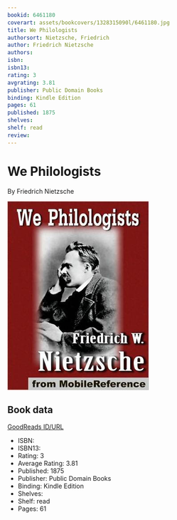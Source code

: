 ```yaml
---
bookid: 6461180
coverart: assets/bookcovers/1328315090l/6461180.jpg
title: We Philologists
authorsort: Nietzsche, Friedrich
author: Friedrich Nietzsche
authors: 
isbn: 
isbn13: 
rating: 3
avgrating: 3.81
publisher: Public Domain Books
binding: Kindle Edition
pages: 61
published: 1875
shelves: 
shelf: read
review: 
---
```


# We Philologists

By Friedrich Nietzsche

![](../../assets/bookcovers/1328315090l/6461180.jpg)

## Book data

[GoodReads ID/URL](https://www.goodreads.com/book/show/6461180)

- ISBN: 
- ISBN13: 
- Rating: 3
- Average Rating: 3.81
- Published: 1875
- Publisher: Public Domain Books
- Binding: Kindle Edition
- Shelves: 
- Shelf: read
- Pages: 61

